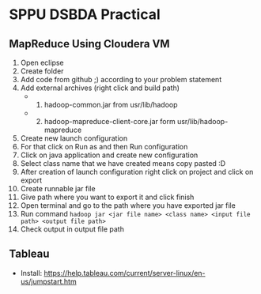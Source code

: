 # SPPU DSBDA Practical

## MapReduce Using Cloudera VM

1. Open eclipse
2. Create folder
3. Add code from github ;) according to your problem statement
4. Add external archives (right click and build path)
   - 1. hadoop-common.jar from usr/lib/hadoop
   - 2. hadoop-mapreduce-client-core.jar form usr/lib/hadoop-mapreduce
5. Create new launch configuration
6. For that click on Run as and then Run configuration
7. Click on java application and create new configuration
8. Select class name that we have created means copy pasted :D
9. After creation of launch configuration right click on project and click on export
10. Create runnable jar file
11. Give path where you want to export it and click finish
12. Open terminal and go to the path where you have exported jar file
13. Run command `hadoop jar <jar file name> <class name> <input file path> <output file path>`
14. Check output in output file path

## Tableau

- Install: https://help.tableau.com/current/server-linux/en-us/jumpstart.htm
